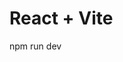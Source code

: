 # React + Vite

npm run dev

<!-- main page - http://localhost:****-->

<!-- event page - /events/:eventId -->
